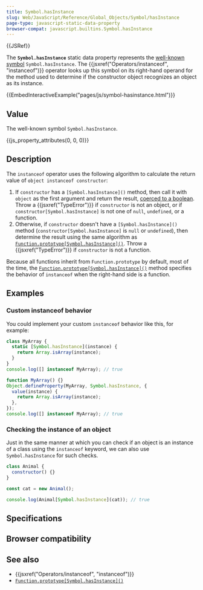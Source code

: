 ```yaml
---
title: Symbol.hasInstance
slug: Web/JavaScript/Reference/Global_Objects/Symbol/hasInstance
page-type: javascript-static-data-property
browser-compat: javascript.builtins.Symbol.hasInstance
---
```


{{JSRef}}

The **`Symbol.hasInstance`** static data property represents the [well-known symbol](/Web/JavaScript/Reference/Global_Objects/Symbol#well-known_symbols) `Symbol.hasInstance`. The {{jsxref("Operators/instanceof", "instanceof")}} operator looks up this symbol on its right-hand operand for the method used to determine if the constructor object recognizes an object as its instance.

{{EmbedInteractiveExample("pages/js/symbol-hasinstance.html")}}

## Value

The well-known symbol `Symbol.hasInstance`.

{{js_property_attributes(0, 0, 0)}}

## Description

The `instanceof` operator uses the following algorithm to calculate the return value of `object instanceof constructor`:

1. If `constructor` has a `[Symbol.hasInstance]()` method, then call it with `object` as the first argument and return the result, [coerced to a boolean](/Web/JavaScript/Reference/Global_Objects/Boolean#boolean_coercion). Throw a {{jsxref("TypeError")}} if `constructor` is not an object, or if `constructor[Symbol.hasInstance]` is not one of `null`, `undefined`, or a function.
2. Otherwise, if `constructor` doesn't have a `[Symbol.hasInstance]()` method (`constructor[Symbol.hasInstance]` is `null` or `undefined`), then determine the result using the same algorithm as [`Function.prototype[Symbol.hasInstance]()`](/Web/JavaScript/Reference/Global_Objects/Function/Symbol.hasInstance). Throw a {{jsxref("TypeError")}} if `constructor` is not a function.

Because all functions inherit from `Function.prototype` by default, most of the time, the [`Function.prototype[Symbol.hasInstance]()`](/Web/JavaScript/Reference/Global_Objects/Function/Symbol.hasInstance) method specifies the behavior of `instanceof` when the right-hand side is a function.

## Examples

### Custom instanceof behavior

You could implement your custom `instanceof` behavior like this, for example:

```js
class MyArray {
  static [Symbol.hasInstance](instance) {
    return Array.isArray(instance);
  }
}
console.log([] instanceof MyArray); // true
```

```js
function MyArray() {}
Object.defineProperty(MyArray, Symbol.hasInstance, {
  value(instance) {
    return Array.isArray(instance);
  },
});
console.log([] instanceof MyArray); // true
```

### Checking the instance of an object

Just in the same manner at which you can check if an object is an instance of a class using the `instanceof` keyword, we can also use `Symbol.hasInstance` for such checks.

```js
class Animal {
  constructor() {}
}

const cat = new Animal();

console.log(Animal[Symbol.hasInstance](cat)); // true
```

## Specifications



## Browser compatibility



## See also

- {{jsxref("Operators/instanceof", "instanceof")}}
- [`Function.prototype[Symbol.hasInstance]()`](/Web/JavaScript/Reference/Global_Objects/Function/Symbol.hasInstance)

